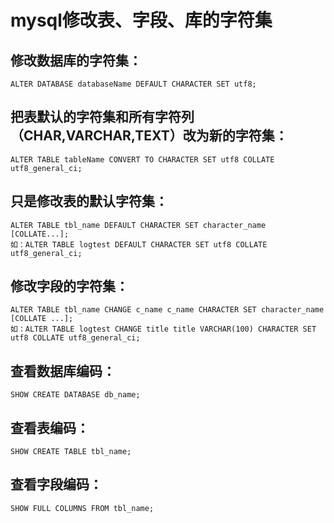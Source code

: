 # mysql修改表、字段、库的字符集

## 修改数据库的字符集：

```
ALTER DATABASE databaseName DEFAULT CHARACTER SET utf8;
```

## 把表默认的字符集和所有字符列（CHAR,VARCHAR,TEXT）改为新的字符集：

```
ALTER TABLE tableName CONVERT TO CHARACTER SET utf8 COLLATE utf8_general_ci;
```

## 只是修改表的默认字符集：

```
ALTER TABLE tbl_name DEFAULT CHARACTER SET character_name [COLLATE...];
如：ALTER TABLE logtest DEFAULT CHARACTER SET utf8 COLLATE utf8_general_ci;
```

## 修改字段的字符集：

```
ALTER TABLE tbl_name CHANGE c_name c_name CHARACTER SET character_name [COLLATE ...];
如：ALTER TABLE logtest CHANGE title title VARCHAR(100) CHARACTER SET utf8 COLLATE utf8_general_ci;
```

## 查看数据库编码：

```
SHOW CREATE DATABASE db_name;
```

## 查看表编码：

```
SHOW CREATE TABLE tbl_name;
```

## 查看字段编码：

```
SHOW FULL COLUMNS FROM tbl_name;
```

